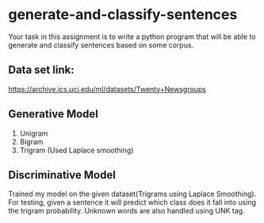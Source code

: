 # generate-and-classify-sentences
Your task in this assignment is to write a python program that will be able to generate and classify sentences based on some corpus.

## Data set link:
https://archive.ics.uci.edu/ml/datasets/Twenty+Newsgroups

## Generative Model
1. Unigram
2. Bigram
3. Trigram (Used Laplace smoothing)

## Discriminative Model
Trained my model on the given dataset(Trigrams using Laplace Smoothing). For testing, given a sentence it will predict which class does it fall into using the trigram probability. Unknown words are also handled using UNK tag. 

